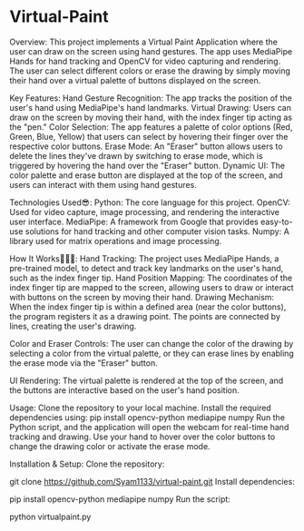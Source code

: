 # Virtual-Paint

Overview:
This project implements a Virtual Paint Application where the user can draw on the screen using hand gestures. The app uses MediaPipe Hands for hand tracking and OpenCV for video capturing and rendering. The user can select different colors or erase the drawing by simply moving their hand over a virtual palette of buttons displayed on the screen.

Key Features:
Hand Gesture Recognition: The app tracks the position of the user's hand using MediaPipe's hand landmarks.
Virtual Drawing: Users can draw on the screen by moving their hand, with the index finger tip acting as the "pen."
Color Selection: The app features a palette of color options (Red, Green, Blue, Yellow) that users can select by hovering their finger over the respective color buttons.
Erase Mode: An "Eraser" button allows users to delete the lines they've drawn by switching to erase mode, which is triggered by hovering the hand over the "Eraser" button.
Dynamic UI: The color palette and erase button are displayed at the top of the screen, and users can interact with them using hand gestures.


Technologies Used😎:
Python: The core language for this project.
OpenCV: Used for video capture, image processing, and rendering the interactive user interface.
MediaPipe: A framework from Google that provides easy-to-use solutions for hand tracking and other computer vision tasks.
Numpy: A library used for matrix operations and image processing.


How It Works👨🏻‍💻:
Hand Tracking: The project uses MediaPipe Hands, a pre-trained model, to detect and track key landmarks on the user's hand, such as the index finger tip.
Hand Position Mapping: The coordinates of the index finger tip are mapped to the screen, allowing users to draw or interact with buttons on the screen by moving their hand.
Drawing Mechanism: When the index finger tip is within a defined area (near the color buttons), the program registers it as a drawing point. The points are connected by lines, creating the user's drawing.

Color and Eraser Controls: The user can change the color of the drawing by selecting a color from the virtual palette, or they can erase lines by enabling the erase mode via the "Eraser" button.

UI Rendering: The virtual palette is rendered at the top of the screen, and the buttons are interactive based on the user's hand position.


Usage:
Clone the repository to your local machine.
Install the required dependencies using:
pip install opencv-python mediapipe numpy
Run the Python script, and the application will open the webcam for real-time hand tracking and drawing.
Use your hand to hover over the color buttons to change the drawing color or activate the erase mode.

Installation & Setup:
Clone the repository:

git clone https://github.com/Syam1133/virtual-paint.git
Install dependencies:

pip install opencv-python mediapipe numpy
Run the script:

python virtualpaint.py
